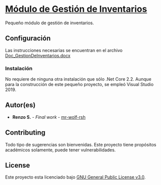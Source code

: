 # [Módulo de Gestión de Inventarios](https://github.com/mr-wolf-rsh/ModuloGestionDeInventarios/)

Pequeño módulo de gestión de inventarios.

## Configuración

Las instrucciones necesarias se encuentran en el archivo [Doc_GestionDeInventarios.docx](https://github.com/mr-wolf-rsh/ModuloGestionDeInventarios/blob/master/Doc_GestionDeInventarios.docx)

### Instalación

No requiere de ninguna otra instalación que sólo .Net Core 2.2.
Aunque para la construcción de este pequeño proyecto, se empleó Visual Studio 2019.

## Autor(es)

* **Renzo S.** - *Final work* - [mr-wolf-rsh](https://github.com/mr-wolf-rsh/)

## Contributing

Todo tipo de sugerencias son bienvenidas. Este proyecto tiene propósitos académicos solamente, puede tener vulnerabilidades.

## License

Este proyecto esta licenciado bajo [GNU General Public License v3.0](https://choosealicense.com/licenses/gpl-3.0/).
